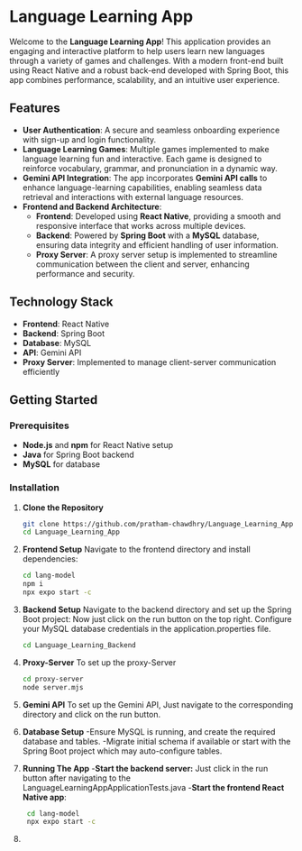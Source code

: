 # Language Learning App

Welcome to the **Language Learning App**! This application provides an engaging and interactive platform to help users learn new languages through a variety of games and challenges. With a modern front-end built using React Native and a robust back-end developed with Spring Boot, this app combines performance, scalability, and an intuitive user experience.

## Features

- **User Authentication**: A secure and seamless onboarding experience with sign-up and login functionality.
- **Language Learning Games**: Multiple games implemented to make language learning fun and interactive. Each game is designed to reinforce vocabulary, grammar, and pronunciation in a dynamic way.
- **Gemini API Integration**: The app incorporates **Gemini API calls** to enhance language-learning capabilities, enabling seamless data retrieval and interactions with external language resources.
- **Frontend and Backend Architecture**:
  - **Frontend**: Developed using **React Native**, providing a smooth and responsive interface that works across multiple devices.
  - **Backend**: Powered by **Spring Boot** with a **MySQL** database, ensuring data integrity and efficient handling of user information.
  - **Proxy Server**: A proxy server setup is implemented to streamline communication between the client and server, enhancing performance and security.

## Technology Stack

- **Frontend**: React Native
- **Backend**: Spring Boot
- **Database**: MySQL
- **API**: Gemini API
- **Proxy Server**: Implemented to manage client-server communication efficiently

## Getting Started

### Prerequisites

- **Node.js** and **npm** for React Native setup
- **Java** for Spring Boot backend
- **MySQL** for database

### Installation

1. **Clone the Repository**

   ```bash
   git clone https://github.com/pratham-chawdhry/Language_Learning_App.git
   cd Language_Learning_App
   
2. **Frontend Setup**
   Navigate to the frontend directory and install dependencies:
   ```bash
   cd lang-model
   npm i
   npx expo start -c
   
3. **Backend Setup**
   Navigate to the backend directory and set up the Spring Boot project:
   Now just click on the run button on the top right.
   Configure your MySQL database credentials in the application.properties file.
   ```bash
   cd Language_Learning_Backend
   
4. **Proxy-Server**
   To set up the proxy-Server
   ```bash
   cd proxy-server
   node server.mjs
   
5. **Gemini API**
   To set up the Gemini API, Just navigate to the corresponding directory and click on the run button.
   
6. **Database Setup**
   -Ensure MySQL is running, and create the required database and tables.
   -Migrate initial schema if available or start with the Spring Boot project which may auto-configure tables.
   
7. **Running The App**
     -**Start the backend server:** Just click in the run button after navigating to the LanguageLearningAppApplicationTests.java
     -**Start the frontend React Native app**:
     ```bash
      cd lang-model
      npx expo start -c

9. 
